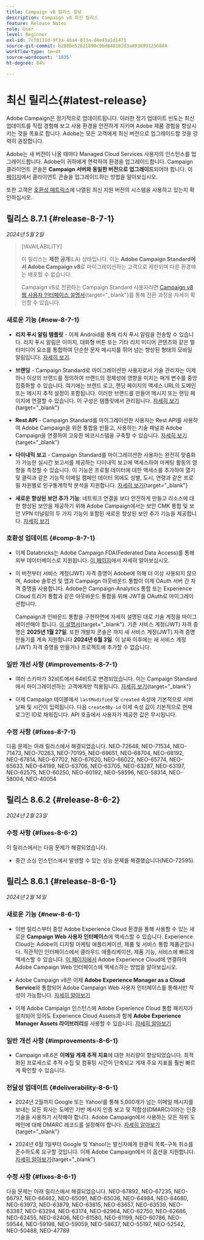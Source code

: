 ```yaml
---
title: Campaign v8 릴리스 정보
description: Campaign v8 최신 릴리스
feature: Release Notes
role: User
level: Beginner
exl-id: 7cf8111d-9f3a-46a4-813a-d4e43a1d1471
source-git-commit: b280be52621890c9bd840182d3ad0389912568d4
workflow-type: tm+mt
source-wordcount: '1035'
ht-degree: 84%

---
```


# 최신 릴리스{#latest-release}

Adobe Campaign은 정기적으로 업데이트됩니다. 이러한 정기 업데이트 빈도는 최신 업데이트를 직접 경험해 보고 사용 환경을 안전하게 지키며 Adobe 제품 경험을 향상시키는 것을 목표로 합니다. Adobe는 모든 고객에게 최신 버전으로 업그레이드할 것을 강력히 권장합니다. 

Adobe는 새 버전이 나올 때마다 Managed Cloud Services 사용자의 인스턴스를 업그레이드합니다. Adobe이 귀하에게 연락하여 환경을 업그레이드합니다. Campaign 클라이언트 콘솔은 **Campaign 서버와 동일한 버전으로 업그레이드**&#x200B;되어야 합니다. 이 [페이지](../start/connect.md#upgrade-ac-console)에서 클라이언트 콘솔을 업그레이드하는 방법을 알아보십시오.

또한 고객은 [호환성 매트릭스](compatibility-matrix.md)에 나열된 최신 지원 버전의 시스템을 사용하고 있는지 확인하십시오.

## 릴리스 8.7.1 {#release-8-7-1}

_2024년 5월 2일_

>[!AVAILABILITY]
>
>이 릴리스는 **제한 공개**(LA) 상태입니다. 이는 **Adobe Campaign Standard에서 Adobe Campaign v8**&#x200B;로 마이그레이션하는 고객으로 제한되며 다른 환경에는 배포할 수 없습니다.
>
>Campaign v8로 전환하는 Campaign Standard 사용자라면 [Campaign v8 웹 사용자 인터페이스 설명서](https://experienceleague.adobe.com/ko/docs/campaign-web/v8/release-notes/acs-migration){target="_blank"}를 통해 전환 과정을 자세히 확인할 수 있습니다.

### 새로운 기능 {#new-8-7-1}

* **리치 푸시 알림 템플릿** - 이제 Android를 통해 리치 푸시 알림을 전송할 수 있습니다. 리치 푸시 알림은 이미지, 대화형 버튼 또는 기타 리치 미디어 콘텐츠와 같은 멀티미디어 요소를 통합하여 단순한 문자 메시지를 뛰어 넘는 향상된 형태의 모바일 알림입니다. [자세히 보기](../send/rich-push.md).

* **브랜딩** - Campaign Standard로 마이그레이션한 사용자로서 기술 관리자는 이제 하나 이상의 브랜드를 정의하여 브랜드의 정체성에 영향을 미치는 매개 변수를 중앙 집중화할 수 있습니다. 여기에는 브랜드 로고, 랜딩 페이지의 액세스 URL의 도메인 또는 메시지 추적 설정이 포함됩니다. 이러한 브랜드를 만들어 메시지 또는 랜딩 페이지에 연결할 수 있습니다. 이 구성은 템플릿에서 관리됩니다. [자세히 보기](https://experienceleague.adobe.com/docs/experience-cloud/campaign/branding/branding-gs.html?lang=ko){target="_blank"}

* **Rest API** - Campaign Standard를 마이그레이션한 사용자는 Rest API를 사용하여 Adobe Campaign을 위한 통합을 만들고, 사용하는 기술 패널과 Adobe Campaign을 연결하여 고유한 에코시스템을 구축할 수 있습니다. [자세히 보기](https://experienceleague.adobe.com/docs/experience-cloud/campaign/apis/get-started-apis.html?lang=ko){target="_blank"}

* **다이내믹 보고** - Campaign Standard를 마이그레이션한 사용자는 완전히 맞춤화가 가능한 실시간 보고서를 제공하는 다이내믹 보고에 액세스하여 마케팅 활동의 영향을 측정할 수 있습니다. 이 기능은 프로필 데이터에 대한 액세스를 추가하여 열기 및 클릭과 같은 기능적 이메일 캠페인 데이터 외에도 성별, 도시, 연령과 같은 프로필 차원별로 인구통계학적 분석을 지원합니다. [자세히 보기](https://experienceleague.adobe.com/docs/experience-cloud/campaign/reporting/get-started-reporting.html?lang=ko){target="_blank"}

* **새로운 향상된 보안 추가 기능**: 네트워크 연결을 보다 안전하게 만들고 리소스에 대한 향상된 보안을 제공하기 위해 Adobe Campaign에서는 보안 CMK 통합 및 보안 VPN 터널링의 두 가지 기능이 포함된 새로운 향상된 보안 추가 기능을 제공합니다. [자세히 보기](../config/enhanced-security.md)


### 호환성 업데이트 {#comp-8-7-1}

* 이제 Databricks는 Adobe Campaign FDA(Federated Data Access)를 통해 외부 데이터베이스로 지원됩니다. [이 페이지](compatibility-matrix.md#FederatedDataAccessFDA)에서 자세히 알아보십시오.

* 이 버전부터 서비스 계정(JWT) 자격 증명이 Adobe에 의해 더 이상 사용되지 않으며, Adobe 솔루션 및 앱과 Campaign 아웃바운드 통합이 이제 OAuth 서버 간 자격 증명을 사용합니다. Adobe은 Campaign-Analytics 통합 또는 Experience Cloud 트리거 통합과 같은 아웃바운드 통합을 위해 JWT를 OAuth로 마이그레이션합니다.

  Campaign과 인바운드 통합을 구현하면에 자세히 설명된 대로 기술 계정을 마이그레이션해야 합니다. [이 설명서](https://developer.adobe.com/developer-console/docs/guides/authentication/ServerToServerAuthentication/migration/){target="_blank"}. 기존 서비스 계정(JWT) 자격 증명은 **2025년 1월 27일**. 또한 개발자 콘솔은 까지 새 서비스 계정(JWT) 자격 증명 만들기를 계속 지원합니다 **2024년 6월 3일**. 이 날짜 이후에는 새 서비스 계정(JWT) 자격 증명을 만들거나 프로젝트에 추가할 수 없습니다.


### 일반 개선 사항 {#improvements-8-7-1}

* 여러 스키마가 32비트에서 64비트로 변경되었습니다. 이는 Campaign Standard에서 마이그레이션하는 고객에게만 적용됩니다. [자세히 보기](https://experienceleague.adobe.com/docs/experience-cloud/campaign/technotes/64-bit-tables.html?lang=ko){target="_blank"}

* 이제 Campaign 테이블에서 `lastModified` 및 `created` 속성에 기본적으로 서버 날짜 및 시간이 입력됩니다. 다음 `createdBy-id` 이제 속성 값이 기본적으로 현재 로그인 ID로 채워집니다. API 호출에서 사용자가 제공한 값은 무시됩니다. <!--This configuration can be changed in the Campaign server configuration file. As a Managed Cloud Services customer, you must reach out to Adobe to change this default configuration.-->

### 수정 사항 {#fixes-8-7-1}

다음 문제는 아래 릴리스에서 해결되었습니다.
NEO-72648, NEO-71534, NEO-71473, NEO-70263, NEO-70195, NEO-69651, NEO-68704, NEO-68192, NEO-67814, NEO-67702, NEO-67620, NEO-66022, NEO-65774, NEO-65633, NEO-64199, NEO-63706, NEO-63705, NEO-63287, NEO-63197, NEO-62575, NEO-60250, NEO-60192, NEO-58596, NEO-58314, NEO-58004, NEO-40054

## 릴리스 8.6.2 {#release-8-6-2}

_2024년 2월 23일_

### 수정 사항 {#fixes-8-6-2}

이 릴리스에서는 다음 문제가 해결되었습니다.

* 중간 소싱 인스턴스에서 발생할 수 있는 성능 문제를 해결했습니다(NEO-72595).

## 릴리스 8.6.1 {#release-8-6-1}

_2024년 2월 14일_

### 새로운 기능 {#new-8-6-1}

* 이번 릴리스부터 중앙 Adobe Experience Cloud 환경을 통해 사용할 수 있는 새로운 **Campaign Web 사용자 인터페이스**&#x200B;에 액세스할 수 있습니다. Experience Cloud는 Adobe의 디지털 마케팅 애플리케이션, 제품 및 서비스 통합 제품군입니다. 직관적인 인터페이스에서 클라우드 애플리케이션, 제품 기능, 서비스에 빠르게 액세스할 수 있습니다. [이 페이지에서](campaign-ui.md#ac-web-ui) Adobe Experience Cloud에 연결하여 Adobe Campaign Web 인터페이스에 액세스하는 방법을 알아보십시오.


* Adobe Campaign v8은 이제 **Adobe Experience Manager as a Cloud Service**&#x200B;와 통합되어 Adobe Campaign Web 사용자 인터페이스를 통해서만 작성이 가능합니다. [자세히 알아보기](../connect/ac-aem.md)

* 이제 Adobe Campaign 인스턴스에 Adobe Experience Cloud 통합 패키지가 설치되어 있어도 Experience Cloud Assets과 함께 **Adobe Experience Manager Assets 라이브러리**&#x200B;를 사용할 수 있습니다. [자세히 알아보기](../connect/ac-aem.md#assets-library)

### 일반 개선 사항 {#improvements-8-6-1}

* Campaign v8.6은 **이메일 게재 추적 지표**&#x200B;에 대한 처리량이 향상되었습니다. 최적화된 프로세스로 추적 수집 및 컴퓨팅 시간이 단축되고 게재 주요 지표를 훨씬 빠르게 확인할 수 있습니다.


### 전달성 업데이트 {#deliverability-8-6-1}

* 2024년 2월까지 Google 또는 Yahoo!를 통해 5,000개가 넘는 이메일 메시지를 보내는 모든 회사는 도메인 기반 메시지 인증 보고 및 적합성(DMARC)이라는 인증 기술을 사용하기 시작해야 합니다. Adobe Campaign에서 사용하는 모든 하위 도메인에 대해 DMARC 레코드를 설정해야 합니다. [자세히 알아보기](https://experienceleague.adobe.com/docs/deliverability-learn/deliverability-best-practice-guide/additional-resources/technotes/implement-dmarc.html?lang=ko){target="_blank"}

* 2024년 6월 1일부터 Google 및 Yahoo!는 발신자에게 원클릭 목록-구독 취소를 준수하도록 요구할 것입니다. 이제 Adobe Campaign에서 이 옵션을 지원합니다. [자세히 알아보기](https://experienceleague.adobe.com/docs/deliverability-learn/deliverability-best-practice-guide/additional-resources/campaign/acc-technical-recommendations.html?lang=ko#one-click-list-unsubscribe){target="_blank"}


### 수정 사항 {#fixes-8-6-1}

다음 문제는 아래 릴리스에서 해결되었습니다.
NEO-67892, NEO-67235, NEO-66797, NEO-66462, NEO-65091, NEO-65036, NEO-64984, NEO-64680, NEO-63973, NEO-63879, NEO-63815, NEO-63657, NEO-63539, NEO-63387, NEO-63294, NEO-63174, NEO-62964, NEO-62750, NEO-62686, NEO-62455, NEO-62406, NEO-61580, NEO-61199, NEO-60786, NEO-59544, NEO-59198, NEO-59059, NEO-58637, NEO-55197, NEO-52542, NEO-50488, NEO-47789